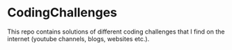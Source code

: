 # CodingChallenges
This repo contains solutions of different coding challenges that I find on the internet (youtube channels, blogs, websites etc.).
